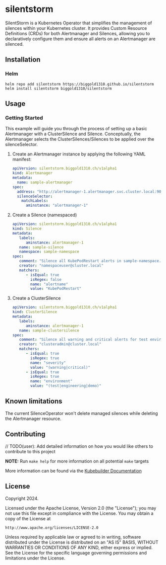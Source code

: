 # silentstorm

SilentStorm is a Kubernetes Operator that simplifies the management of silences within your Kubernetes cluster. It
provides Custom Resource Definitions (CRDs) for both Alertmanager and Silences, allowing you to declaratively configure
them and ensure all alerts on an Alertmanager are silenced.

## Installation

### Helm

```console
helm repo add silentstorm https://biggold1310.github.io/silentstorm
helm install silentstorm biggold1310/silentstorm
```

## Usage
### Getting Started
This example will guide you through the process of setting up a basic Alertmanager with a ClusterSilence and Silence.
Conceptually, the Alertmanager selects the ClusterSilences/Silences to be applied over the silenceSelector.

1. Create an Alertmanager instance by applying the following YAML manifest:
   ```yaml
   apiVersion: silentstorm.biggold1310.ch/v1alpha1
   kind: Alertmanager
   metadata:
     name: sample-alertmanager
   spec:
     address: "http://alertmanager-1.alertmanager.svc.cluster.local:9093"
     silenceSelector:
       matchLabels:
         aminstance: "alertmanager-1"
   ```

2. Create a Silence (namespaced)
   ```yaml
   apiVersion: silentstorm.biggold1310.ch/v1alpha1
   kind: Silence
   metadata:
      labels:
         aminstance: alertmanager-1
      name: sample-silence
      namespace: sample-namespace
   spec:
      comment: "Silence all KubePodRestart alerts in sample-namespace."
      creator: "namespaceuser@cluster.local"
      matchers:
         - isEqual: true
           isRegex: false
           name: "alertname"
           value: "KubePodRestart"
   ```

3. Create a ClusterSilence
   ```yaml
   apiVersion: silentstorm.biggold1310.ch/v1alpha1
   kind: ClusterSilence
   metadata:
      labels:
         aminstance: alertmanager-1
      name: sample-clustersilence
   spec:
      comment: "Silence all warning and critical alerts for test environments"
      creator: "clusteradmin@cluster.local"
      matchers:
         - isEqual: true
           isRegex: true
           name: "severity"
           value: "(warning|critical)"
         - isEqual: true
           isRegex: true
           name: "environment"
           value: "(test|engineering|demo)"
   ```

## Known limitations
The current SilenceOperator won't delete managed silences while deleting the Alertmanager resource.

## Contributing

// TODO(user): Add detailed information on how you would like others to contribute to this project

**NOTE:** Run `make help` for more information on all potential `make` targets

More information can be found via the [Kubebuilder Documentation](https://book.kubebuilder.io/introduction.html)

## License

Copyright 2024.

Licensed under the Apache License, Version 2.0 (the "License");
you may not use this file except in compliance with the License.
You may obtain a copy of the License at

    http://www.apache.org/licenses/LICENSE-2.0

Unless required by applicable law or agreed to in writing, software
distributed under the License is distributed on an "AS IS" BASIS,
WITHOUT WARRANTIES OR CONDITIONS OF ANY KIND, either express or implied.
See the License for the specific language governing permissions and
limitations under the License.

